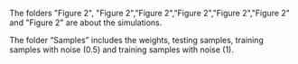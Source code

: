The folders "Figure 2", "Figure 2","Figure 2","Figure 2","Figure 2","Figure 2" and "Figure 2" are about the simulations.

The folder “Samples” includes the weights, testing samples, training samples with noise (0.5) and training samples with noise (1).
